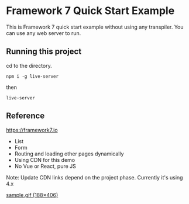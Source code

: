# Framework 7 Quick Start Example


This is Framework 7 quick start example without using any transpiler. You can use any web server to run.

## Running this project

cd to the directory.

```
npm i -g live-server
```

then

```
live-server
```


## Reference

https://framework7.io

- List
- Form
- Routing and loading other pages dynamically
- Using CDN for this demo
- No Vue or React, pure JS

Note: Update CDN links depend on the project phase. Currently it's using 4.x

[sample.gif (188×406)](https://raw.githubusercontent.com/kiichi/framework7-quickstart/master/sample.gif)